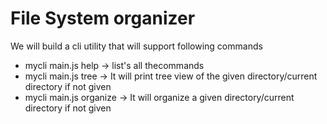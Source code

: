 # File System organizer
We will build a  cli utility that will support following commands
* mycli main.js help -> list's all thecommands
* mycli  main.js tree <dirname> -> It will print tree view of the given directory/current directory if not given 
* mycli main.js organize <dirname> -> It will  organize a given directory/current directory if not given 
